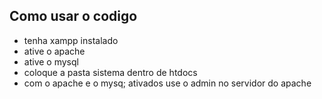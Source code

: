 ## Como usar o codigo
- tenha xampp instalado
- ative o apache
- ative o mysql
- coloque a pasta sistema dentro de htdocs
- com o apache e o mysq; ativados use o admin no servidor do apache